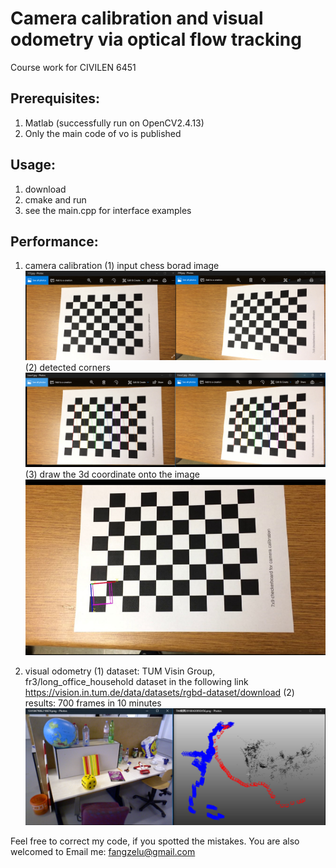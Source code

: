 # Camera calibration and visual odometry via optical flow tracking
Course work for CIVILEN 6451

Prerequisites:
---
1. Matlab (successfully run on OpenCV2.4.13)
2. Only the main code of vo is published

Usage:
---
1. download
2. cmake and run
3. see the main.cpp for interface examples

Performance:
---
1. camera calibration
(1) input chess borad image
![image](https://github.com/xiaohulugo/images/blob/master/calib2.png)
(2) detected corners
![image](https://github.com/xiaohulugo/images/blob/master/calib1.png)
(3) draw the 3d coordinate onto the image
![image](https://github.com/xiaohulugo/images/blob/master/calib3.png)

2. visual odometry
(1) dataset: TUM Visin Group, fr3/long_office_household dataset in the following link
https://vision.in.tum.de/data/datasets/rgbd-dataset/download
(2) results: 700 frames in 10 minutes
![image](https://github.com/xiaohulugo/images/blob/master/vo1.png)

Feel free to correct my code, if you spotted the mistakes. You are also welcomed to Email me: fangzelu@gmail.com
